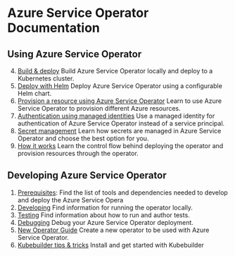 # Azure Service Operator Documentation

## Using Azure Service Operator

4. [Build & deploy](deploy.md)
    Build Azure Service Operator locally and deploy to a Kubernetes cluster.
5. [Deploy with Helm](helmdeploy.md)
   Deploy Azure Service Operator using a configurable Helm chart.
6. [Provision a resource using Azure Service Operator](resourceprovision.md) Learn to use Azure Service Operator to provision different Azure resources.
1. [Authentication using managed identities](managedidentity.md)
   Use a managed identity for authentication of Azure Service Operator instead of a service principal.
2. [Secret management](secrets.md) Learn how secrets are managed in Azure Service Operator and choose the best option for you.
3. [How it works](controlflow.md) Learn the control flow behind deploying the operator and provision resources through the operator.

## Developing Azure Service Operator

1. [Prerequisites](prereqs.md):
    Find the list of tools and dependencies needed to develop and deploy the Azure Service Opera
2. [Developing](development.md)
    Find information for running the operator locally.
3. [Testing](testing.md)
   Find information about how to run and author tests.
4. [Debugging](debugging.md)
   Debug your Azure Service Operator deployment.
5. [New Operator Guide](newoperatorguide.md)
   Create a new operator to be used with Azure Service Operator.
6. [Kubebuilder tips & tricks](kubebuilder.md) Install and get started with Kubebuilder

